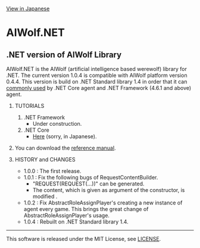 [View in Japanese](https://github.com/AIWolfSharp/AIWolf_NET/blob/master/README.md)
# AIWolf.NET
## .NET version of AIWolf Library

AIWolf.NET is the AIWolf (artificial intelligence based werewolf) library for .NET.
The current version 1.0.4 is compatible with AIWolf platform version 0.4.4.
This version is build on .NET Standard library 1.4
in order that it can [commonly used](https://docs.microsoft.com/en-us/dotnet/articles/standard/library)
by .NET Core agent and .NET Framework (4.6.1 and above) agent.


1. TUTORIALS

    1. .NET Framework
        * Under construction.
    1. .NET Core
        * [Here](http://www.slideshare.net/takots/net-corevs-code-71808207) (sorry, in Japanese).

1. You can download the [reference manual](https://github.com/AIWolfSharp/AIWolfCore/releases/download/v1.0.2/AIWolf_NET_ReferenceManual.zip).

1. HISTORY and CHANGES

    * 1.0.0 : The first release.
    * 1.0.1 : Fix the following bugs of RequestContentBuilder.
      * "REQUEST(REQUEST(...))" can be generated.
      * The content, which is given as argument of the constructor, is modified .
    * 1.0.2 : Fix AbstractRoleAssignPlayer's creating a new instance of agent every game.
This brings the great change of AbstractRoleAssignPlayer's usage.
    * 1.0.4 : Rebuilt on .NET Standard library 1.4.

---
This software is released under the MIT License, see [LICENSE](https://github.com/AIWolfSharp/AIWolf_NET/blob/master/LICENSE).
